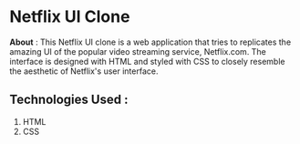 # Netflix UI Clone

<b>About</b> : This Netflix UI clone is a web application that tries to replicates the amazing UI of the popular video streaming service, Netflix.com. The interface is designed with HTML and styled with CSS to closely resemble the aesthetic of Netflix's user interface. 

<h2>Technologies Used : </h2>

1) HTML
2) CSS

